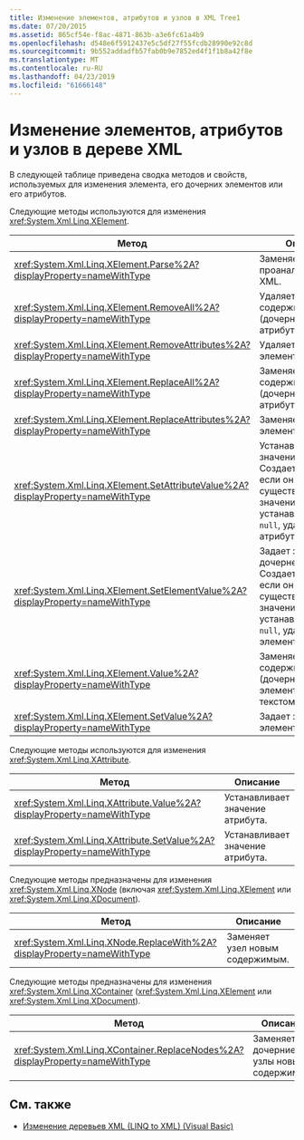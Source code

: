```yaml
---
title: Изменение элементов, атрибутов и узлов в XML Tree1
ms.date: 07/20/2015
ms.assetid: 865cf54e-f8ac-4871-863b-a3e6fc61a4b9
ms.openlocfilehash: d548e6f5912437e5c5df27f55fcdb28990e92c8d
ms.sourcegitcommit: 9b552addadfb57fab0b9e7852ed4f1f1b8a42f8e
ms.translationtype: MT
ms.contentlocale: ru-RU
ms.lasthandoff: 04/23/2019
ms.locfileid: "61666148"
---
```

# <a name="modifying-elements-attributes-and-nodes-in-an-xml-tree"></a>Изменение элементов, атрибутов и узлов в дереве XML
В следующей таблице приведена сводка методов и свойств, используемых для изменения элемента, его дочерних элементов или его атрибутов.  
  
 Следующие методы используются для изменения <xref:System.Xml.Linq.XElement>.  
  
|Метод|Описание|  
|------------|-----------------|  
|<xref:System.Xml.Linq.XElement.Parse%2A?displayProperty=nameWithType>|Заменяет элемент проанализированным XML.|  
|<xref:System.Xml.Linq.XElement.RemoveAll%2A?displayProperty=nameWithType>|Удаляет все содержимое (дочерние узлы и атрибуты) элемента.|  
|<xref:System.Xml.Linq.XElement.RemoveAttributes%2A?displayProperty=nameWithType>|Удаляет атрибуты элемента.|  
|<xref:System.Xml.Linq.XElement.ReplaceAll%2A?displayProperty=nameWithType>|Заменяет все содержимое (дочерние узлы и атрибуты) элемента.|  
|<xref:System.Xml.Linq.XElement.ReplaceAttributes%2A?displayProperty=nameWithType>|Заменяет атрибуты элемента.|  
|<xref:System.Xml.Linq.XElement.SetAttributeValue%2A?displayProperty=nameWithType>|Устанавливает значение атрибута. Создает атрибут, если он не существует. Если значение устанавливается в `null`, удаляет атрибут.|  
|<xref:System.Xml.Linq.XElement.SetElementValue%2A?displayProperty=nameWithType>|Задает значение дочернего элемента. Создает элемент, если он не существует. Если значение устанавливается в `null`, удаляет элемент.|  
|<xref:System.Xml.Linq.XElement.Value%2A?displayProperty=nameWithType>|Заменяет содержимое (дочерние узлы) элемента заданным текстом.|  
|<xref:System.Xml.Linq.XElement.SetValue%2A?displayProperty=nameWithType>|Задает значение элемента.|  
  
 Следующие методы используются для изменения <xref:System.Xml.Linq.XAttribute>.  
  
|Метод|Описание|  
|------------|-----------------|  
|<xref:System.Xml.Linq.XAttribute.Value%2A?displayProperty=nameWithType>|Устанавливает значение атрибута.|  
|<xref:System.Xml.Linq.XAttribute.SetValue%2A?displayProperty=nameWithType>|Устанавливает значение атрибута.|  
  
 Следующие методы предназначены для изменения <xref:System.Xml.Linq.XNode> (включая <xref:System.Xml.Linq.XElement> или <xref:System.Xml.Linq.XDocument>).  
  
|Метод|Описание|  
|------------|-----------------|  
|<xref:System.Xml.Linq.XNode.ReplaceWith%2A?displayProperty=nameWithType>|Заменяет узел новым содержимым.|  
  
 Следующие методы предназначены для изменения <xref:System.Xml.Linq.XContainer> (<xref:System.Xml.Linq.XElement> или <xref:System.Xml.Linq.XDocument>).  
  
|Метод|Описание|  
|------------|-----------------|  
|<xref:System.Xml.Linq.XContainer.ReplaceNodes%2A?displayProperty=nameWithType>|Заменяет дочерние узлы новым содержимым.|  
  
## <a name="see-also"></a>См. также

- [Изменение деревьев XML (LINQ to XML) (Visual Basic)](../../../../visual-basic/programming-guide/concepts/linq/modifying-xml-trees-linq-to-xml.md)
